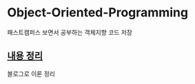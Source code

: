 # Object-Oriented-Programming
패스트캠퍼스 보면서 공부하는 객체지향
코드 저장

## [내용 정리](https://j-c-n.tistory.com/category/Java/%EA%B0%9D%EC%B2%B4%EC%A7%80%ED%96%A5%20%ED%94%84%EB%A1%9C%EA%B7%B8%EB%9E%98%EB%B0%8D)
블로그로 이론 정리